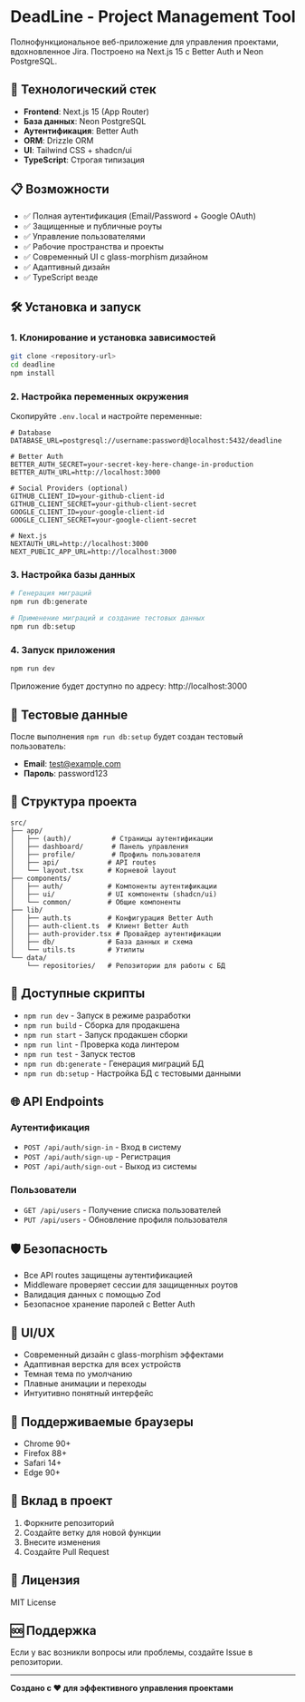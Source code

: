 # DeadLine - Project Management Tool

Полнофункциональное веб-приложение для управления проектами, вдохновленное Jira. Построено на Next.js 15 с Better Auth и Neon PostgreSQL.

## 🚀 Технологический стек

- **Frontend**: Next.js 15 (App Router)
- **База данных**: Neon PostgreSQL
- **Аутентификация**: Better Auth
- **ORM**: Drizzle ORM
- **UI**: Tailwind CSS + shadcn/ui
- **TypeScript**: Строгая типизация

## 📋 Возможности

- ✅ Полная аутентификация (Email/Password + Google OAuth)
- ✅ Защищенные и публичные роуты
- ✅ Управление пользователями
- ✅ Рабочие пространства и проекты
- ✅ Современный UI с glass-morphism дизайном
- ✅ Адаптивный дизайн
- ✅ TypeScript везде

## 🛠️ Установка и запуск

### 1. Клонирование и установка зависимостей

```bash
git clone <repository-url>
cd deadline
npm install
```

### 2. Настройка переменных окружения

Скопируйте `.env.local` и настройте переменные:

```env
# Database
DATABASE_URL=postgresql://username:password@localhost:5432/deadline

# Better Auth
BETTER_AUTH_SECRET=your-secret-key-here-change-in-production
BETTER_AUTH_URL=http://localhost:3000

# Social Providers (optional)
GITHUB_CLIENT_ID=your-github-client-id
GITHUB_CLIENT_SECRET=your-github-client-secret
GOOGLE_CLIENT_ID=your-google-client-id
GOOGLE_CLIENT_SECRET=your-google-client-secret

# Next.js
NEXTAUTH_URL=http://localhost:3000
NEXT_PUBLIC_APP_URL=http://localhost:3000
```

### 3. Настройка базы данных

```bash
# Генерация миграций
npm run db:generate

# Применение миграций и создание тестовых данных
npm run db:setup
```

### 4. Запуск приложения

```bash
npm run dev
```

Приложение будет доступно по адресу: http://localhost:3000

## 🔐 Тестовые данные

После выполнения `npm run db:setup` будет создан тестовый пользователь:

- **Email**: test@example.com
- **Пароль**: password123

## 📁 Структура проекта

```
src/
├── app/
│   ├── (auth)/          # Страницы аутентификации
│   ├── dashboard/       # Панель управления
│   ├── profile/         # Профиль пользователя
│   ├── api/            # API routes
│   └── layout.tsx      # Корневой layout
├── components/
│   ├── auth/           # Компоненты аутентификации
│   ├── ui/             # UI компоненты (shadcn/ui)
│   └── common/         # Общие компоненты
├── lib/
│   ├── auth.ts         # Конфигурация Better Auth
│   ├── auth-client.ts  # Клиент Better Auth
│   ├── auth-provider.tsx # Провайдер аутентификации
│   ├── db/             # База данных и схема
│   └── utils.ts        # Утилиты
└── data/
    └── repositories/   # Репозитории для работы с БД
```

## 🔧 Доступные скрипты

- `npm run dev` - Запуск в режиме разработки
- `npm run build` - Сборка для продакшена
- `npm run start` - Запуск продакшен сборки
- `npm run lint` - Проверка кода линтером
- `npm run test` - Запуск тестов
- `npm run db:generate` - Генерация миграций БД
- `npm run db:setup` - Настройка БД с тестовыми данными

## 🌐 API Endpoints

### Аутентификация
- `POST /api/auth/sign-in` - Вход в систему
- `POST /api/auth/sign-up` - Регистрация
- `POST /api/auth/sign-out` - Выход из системы

### Пользователи
- `GET /api/users` - Получение списка пользователей
- `PUT /api/users` - Обновление профиля пользователя

## 🛡️ Безопасность

- Все API routes защищены аутентификацией
- Middleware проверяет сессии для защищенных роутов
- Валидация данных с помощью Zod
- Безопасное хранение паролей с Better Auth

## 🎨 UI/UX

- Современный дизайн с glass-morphism эффектами
- Адаптивная верстка для всех устройств
- Темная тема по умолчанию
- Плавные анимации и переходы
- Интуитивно понятный интерфейс

## 📱 Поддерживаемые браузеры

- Chrome 90+
- Firefox 88+
- Safari 14+
- Edge 90+

## 🤝 Вклад в проект

1. Форкните репозиторий
2. Создайте ветку для новой функции
3. Внесите изменения
4. Создайте Pull Request

## 📄 Лицензия

MIT License

## 🆘 Поддержка

Если у вас возникли вопросы или проблемы, создайте Issue в репозитории.

---

**Создано с ❤️ для эффективного управления проектами**